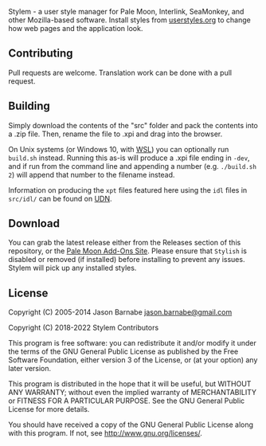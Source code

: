 Stylem - a user style manager for Pale Moon, Interlink, SeaMonkey, and other Mozilla-based software. Install styles from [userstyles.org](https://userstyles.org/) to change how web pages and the application look.

Contributing
------------

Pull requests are welcome. Translation work can be done with a pull request.

Building
------------

Simply download the contents of the "src" folder and pack the contents into a .zip file. Then, rename the file to .xpi and drag into the browser.

On Unix systems (or Windows 10, with [WSL](https://docs.microsoft.com/en-us/windows/wsl/about)) you can optionally run `build.sh` instead. Running this as-is will produce a .xpi file ending in `-dev`, and if run from the command line and appending a number (e.g. `./build.sh 2`) will append that number to the filename instead.

Information on producing the `xpt` files featured here using the `idl` files in `src/idl/` can be found on [UDN](https://udn.realityripple.com/docs/Mozilla/Tech/XPIDL/Generating_xpt_on_Windows).

Download
------------

You can grab the latest release either from the Releases section of this repository, or the [Pale Moon Add-Ons Site](https://addons.palemoon.org/addon/stylem/). Please ensure that `Stylish` is disabled or removed (if installed) before installing to prevent any issues. Stylem will pick up any installed styles.

License
-------

Copyright (C) 2005-2014 Jason Barnabe <jason.barnabe@gmail.com>

Copyright (C) 2018-2022 Stylem Contributors

This program is free software: you can redistribute it and/or modify
it under the terms of the GNU General Public License as published by
the Free Software Foundation, either version 3 of the License, or
(at your option) any later version.

This program is distributed in the hope that it will be useful,
but WITHOUT ANY WARRANTY; without even the implied warranty of
MERCHANTABILITY or FITNESS FOR A PARTICULAR PURPOSE.  See the
GNU General Public License for more details.

You should have received a copy of the GNU General Public License
along with this program.  If not, see <http://www.gnu.org/licenses/>.
